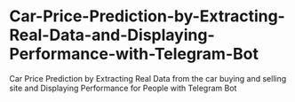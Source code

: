 # Car-Price-Prediction-by-Extracting-Real-Data-and-Displaying-Performance-with-Telegram-Bot
Car Price Prediction by Extracting Real Data  from the car buying and selling site and Displaying Performance for People with Telegram Bot
